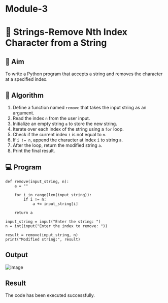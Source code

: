 # Module-3
# 🧹 Strings-Remove Nth Index Character from a String

## 🎯 Aim
To write a Python program that accepts a string and removes the character at a specified index.

## 🧠 Algorithm
1. Define a function named `remove` that takes the input string as an argument.
2. Read the index `n` from the user input.
3. Initialize an empty string `a` to store the new string.
4. Iterate over each index of the string using a `for` loop.
5. Check if the current index `i` is not equal to `n`.
6. If `i != n`, append the character at index `i` to string `a`.
7. After the loop, return the modified string `a`.
8. Print the final result.

## 💻 Program
```
def remove(input_string, n):
    a = ""
    
    for i in range(len(input_string)):
        if i != n:
            a += input_string[i]
    
    return a

input_string = input("Enter the string: ")
n = int(input("Enter the index to remove: "))

result = remove(input_string, n)
print("Modified string:", result)

```
## Output
![image](https://github.com/user-attachments/assets/8b75d953-f635-4b9f-b63f-c95616414caf)

## Result
The code has been executed successfully.
